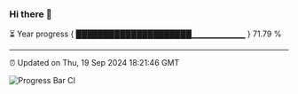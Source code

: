 ### Hi there 👋

⏳ Year progress { █████████████████████▁▁▁▁▁▁▁▁▁ } 71.79 %

---

⏰ Updated on Thu, 19 Sep 2024 18:21:46 GMT

![Progress Bar CI](https://github.com/liununu/liununu/workflows/Progress%20Bar%20CI/badge.svg)
